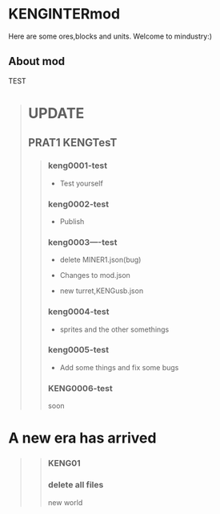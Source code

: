 # KENGINTERmod
Here are some ores,blocks and units.
Welcome to mindustry:)
## About mod
TEST
> # UPDATE
> ## PRAT1 KENGTesT
>> ### keng0001-test
>>
>> * Test yourself
>>
>> ### keng0002-test
>>
>> * Publish
>>
>> ### keng0003—-test
>>
>> * delete MINER1.json(bug)
>>
>> * Changes to mod.json
>>
>> * new turret,KENGusb.json
>>
>> ### keng0004-test
>>
>> * sprites and the other somethings
>> 
>> ### keng0005-test
>> 
>> * Add some things and fix some bugs
>>
>> ### KENG0006-test
>>
>> soon
# A new era has arrived
>> ### KENG01
>> ### delete all files
>> new world
